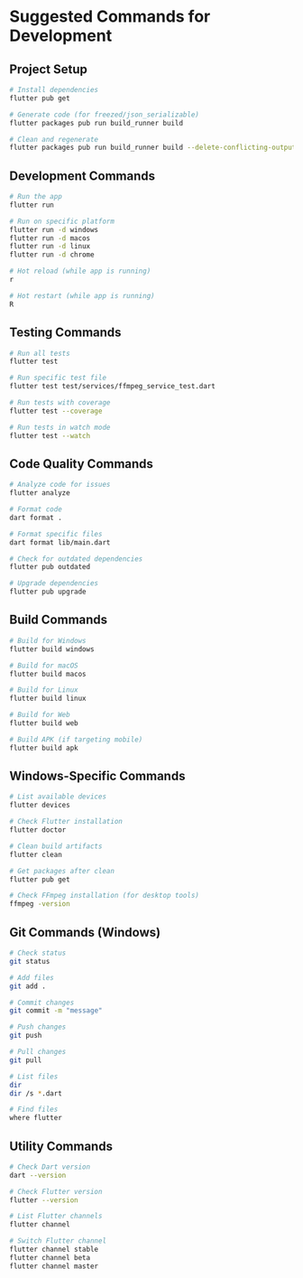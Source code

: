 # Suggested Commands for Development

## Project Setup
```bash
# Install dependencies
flutter pub get

# Generate code (for freezed/json_serializable)
flutter packages pub run build_runner build

# Clean and regenerate
flutter packages pub run build_runner build --delete-conflicting-outputs
```

## Development Commands
```bash
# Run the app
flutter run

# Run on specific platform
flutter run -d windows
flutter run -d macos
flutter run -d linux
flutter run -d chrome

# Hot reload (while app is running)
r

# Hot restart (while app is running)
R
```

## Testing Commands
```bash
# Run all tests
flutter test

# Run specific test file
flutter test test/services/ffmpeg_service_test.dart

# Run tests with coverage
flutter test --coverage

# Run tests in watch mode
flutter test --watch
```

## Code Quality Commands
```bash
# Analyze code for issues
flutter analyze

# Format code
dart format .

# Format specific files
dart format lib/main.dart

# Check for outdated dependencies
flutter pub outdated

# Upgrade dependencies
flutter pub upgrade
```

## Build Commands
```bash
# Build for Windows
flutter build windows

# Build for macOS
flutter build macos

# Build for Linux
flutter build linux

# Build for Web
flutter build web

# Build APK (if targeting mobile)
flutter build apk
```

## Windows-Specific Commands
```bash
# List available devices
flutter devices

# Check Flutter installation
flutter doctor

# Clean build artifacts
flutter clean

# Get packages after clean
flutter pub get

# Check FFmpeg installation (for desktop tools)
ffmpeg -version
```

## Git Commands (Windows)
```bash
# Check status
git status

# Add files
git add .

# Commit changes
git commit -m "message"

# Push changes
git push

# Pull changes
git pull

# List files
dir
dir /s *.dart

# Find files
where flutter
```

## Utility Commands
```bash
# Check Dart version
dart --version

# Check Flutter version
flutter --version

# List Flutter channels
flutter channel

# Switch Flutter channel
flutter channel stable
flutter channel beta
flutter channel master
```